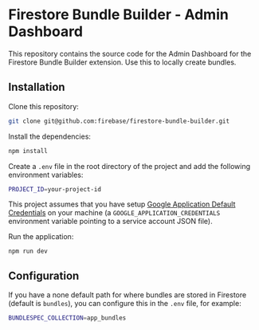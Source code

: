 # Firestore Bundle Builder - Admin Dashboard

This repository contains the source code for the Admin Dashboard for the Firestore Bundle Builder extension. Use this to locally create bundles.

## Installation

Clone this repository:

```bash
git clone git@github.com:firebase/firestore-bundle-builder.git
```

Install the dependencies:

```bash
npm install
```

Create a `.env` file in the root directory of the project and add the following environment variables:

```bash
PROJECT_ID=your-project-id
```

This project assumes that you have setup [Google Application Default Credentials](https://firebase.google.com/docs/admin/setup) on your machine (a `GOOGLE_APPLICATION_CREDENTIALS` environment variable pointing to a service account JSON file).

Run the application:

```
npm run dev
```

## Configuration

If you have a none default path for where bundles are stored in Firestore (default is `bundles`), you can configure this in the `.env` file, for example:

```bash
BUNDLESPEC_COLLECTION=app_bundles
```
